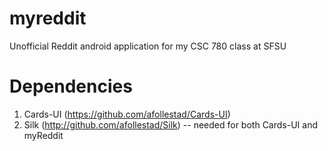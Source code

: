 myreddit
========

Unofficial Reddit android application for my CSC 780 class at SFSU

Dependencies
============
1. Cards-UI (https://github.com/afollestad/Cards-UI)
2. Silk (http://github.com/afollestad/Silk) -- needed for both Cards-UI and myReddit
